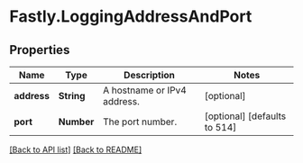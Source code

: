 # Fastly.LoggingAddressAndPort

## Properties

Name | Type | Description | Notes
------------ | ------------- | ------------- | -------------
**address** | **String** | A hostname or IPv4 address. | [optional] 
**port** | **Number** | The port number. | [optional]  [defaults to 514]


[[Back to API list]](../../README.md#endpoints) [[Back to README]](../../README.md)
